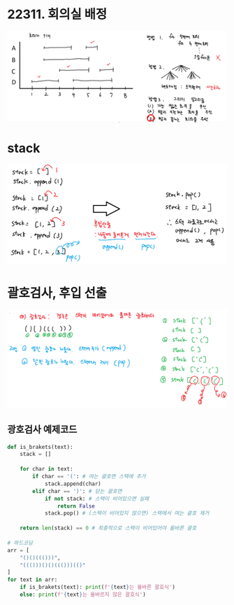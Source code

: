 # 22311. 회의실 배정
![회의실 배정 힌트](./img/cabinet_assignment_problem_hint_img.png)
# stack
![stack](./img/stack.png)
# 괄호검사, 후입 선출
![괄호검사, 후입선출](./img/lifo.png)
## 광호검사 예제코드
```python
def is_brakets(text):
    stack = []

    for char in text:
        if char == '(': # 여는 괄호면 스택에 추가
            stack.append(char)
        elif char == ')': # 닫는 괄호면
            if not stack: # 스택이 비어있으면 실패
                return False
            stack.pop() # (스택이 비어있지 않으면) 스택에서 여는 괄호 제거

    return len(stack) == 0 # 최종적으로 스택이 비어있어야 올바른 괄호

# 하드코딩
arr = [
    "()()((()))",
    "((()))()()((()))(()"
]
for text in arr:
    if is_brakets(text): print(f'{text}는 올바른 괄호식')
    else: print(f'{text}는 올바르지 않은 괄호식')
```
